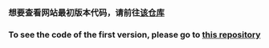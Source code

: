 ### 想要查看网站最初版本代码，请前往[该仓库](https://github.com/striumve/lyxWeb_origin)
### To see the code of the first version, please go to [this repository](https://github.com/striumve/lyxWeb_origin)
